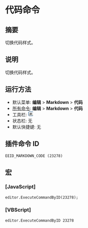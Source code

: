 # 代码命令

## 摘要

切换代码样式。

## 说明

切换代码样式。

## 运行方法

- 默认菜单: **编辑** \> **Markdown** \> **代码**
- [所有命令](../tools/all_commands): **编辑** \> **Markdown** \> **代码**
- 工具栏: ![](../../images/markdown_code.png)
- 状态栏: 无
- 默认快捷键: 无

## 插件命令 ID

```
EEID_MARKDOWN_CODE (23278)
```

## 宏

### \[JavaScript\]

```
editor.ExecuteCommandByID(23278);
```

### \[VBScript\]

```
editor.ExecuteCommandByID 23278
```
